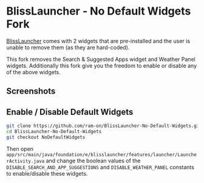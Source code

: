 # BlissLauncher - No Default Widgets Fork

[BlissLauncher](https://gitlab.e.foundation/e/os/BlissLauncher) comes with 2 widgets that are pre-installed and the user is unable to remove them (as they are hard-coded).  

This fork removes the Search & Suggested Apps widget and Weather Panel widgets.  Additionally this fork give you the freedom
to enable or disable any of the above widgets.

## Screenshots 


## Enable / Disable Default Widgets

```bash
git clone https://github.com/ram-on/BlissLauncher-No-Default-Widgets.git
cd BlissLauncher-No-Default-Widgets
git checkout NoDefaultWidgets
```

Then open `app/src/main/java/foundation/e/blisslauncher/features/launcher/LauncherActivity.java` and change the boolean values
of the `DISABLE_SEARCH_AND_APP_SUGGESTIONS` and `DISABLE_WEATHER_PANEL` constants to enable/disable these widgets.
